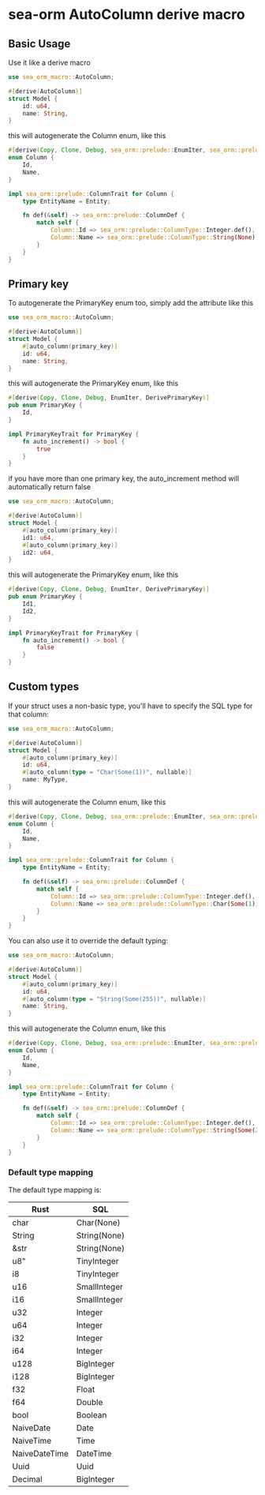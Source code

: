# sea-orm AutoColumn derive macro

## Basic Usage

Use it like a derive macro
```rust
use sea_orm_macro::AutoColumn;

#[derive(AutoColumn)]
struct Model {
    id: u64,
    name: String,
}
```
this will autogenerate the Column enum, like this
```rust
#[derive(Copy, Clone, Debug, sea_orm::prelude::EnumIter, sea_orm::prelude::DeriveColumn)]
enum Column {
    Id,
    Name,
}

impl sea_orm::prelude::ColumnTrait for Column {
    type EntityName = Entity;

    fn def(&self) -> sea_orm::prelude::ColumnDef {
        match self {
            Column::Id => sea_orm::prelude::ColumnType::Integer.def(),
            Column::Name => sea_orm::prelude::ColumnType::String(None).def(),
        }
    }
}
```

## Primary key

To autogenerate the PrimaryKey enum too, simply add the attribute like this
```rust
use sea_orm_macro::AutoColumn;

#[derive(AutoColumn)]
struct Model {
    #[auto_column(primary_key)]
    id: u64,
    name: String,
}
```
this will autogenerate the PrimaryKey enum, like this
```rust
#[derive(Copy, Clone, Debug, EnumIter, DerivePrimaryKey)]
pub enum PrimaryKey {
    Id,
}

impl PrimaryKeyTrait for PrimaryKey {
    fn auto_increment() -> bool {
        true
    }
}
```
if you have more than one primary key, the auto_increment method will automatically return false
```rust
use sea_orm_macro::AutoColumn;

#[derive(AutoColumn)]
struct Model {
    #[auto_column(primary_key)]
    id1: u64,
    #[auto_column(primary_key)]
    id2: u64,
}
```
this will autogenerate the PrimaryKey enum, like this
```rust
#[derive(Copy, Clone, Debug, EnumIter, DerivePrimaryKey)]
pub enum PrimaryKey {
    Id1,
    Id2,
}

impl PrimaryKeyTrait for PrimaryKey {
    fn auto_increment() -> bool {
        false
    }
}
```

## Custom types

If your struct uses a non-basic type, you'll have to specify the SQL type for that column:
```rust
use sea_orm_macro::AutoColumn;

#[derive(AutoColumn)]
struct Model {
    #[auto_column(primary_key)]
    id: u64,
    #[auto_column(type = "Char(Some(1))", nullable)]
    name: MyType,
}
```
this will autogenerate the Column enum, like this
```rust
#[derive(Copy, Clone, Debug, sea_orm::prelude::EnumIter, sea_orm::prelude::DeriveColumn)]
enum Column {
    Id,
    Name,
}

impl sea_orm::prelude::ColumnTrait for Column {
    type EntityName = Entity;

    fn def(&self) -> sea_orm::prelude::ColumnDef {
        match self {
            Column::Id => sea_orm::prelude::ColumnType::Integer.def(),
            Column::Name => sea_orm::prelude::ColumnType::Char(Some(1)).def(),
        }
    }
}
```

You can also use it to override the default typing:
```rust
use sea_orm_macro::AutoColumn;

#[derive(AutoColumn)]
struct Model {
    #[auto_column(primary_key)]
    id: u64,
    #[auto_column(type = "String(Some(255))", nullable)]
    name: String,
}
```
this will autogenerate the Column enum, like this
```rust
#[derive(Copy, Clone, Debug, sea_orm::prelude::EnumIter, sea_orm::prelude::DeriveColumn)]
enum Column {
    Id,
    Name,
}

impl sea_orm::prelude::ColumnTrait for Column {
    type EntityName = Entity;

    fn def(&self) -> sea_orm::prelude::ColumnDef {
        match self {
            Column::Id => sea_orm::prelude::ColumnType::Integer.def(),
            Column::Name => sea_orm::prelude::ColumnType::String(Some(255)).def(),
        }
    }
}
```

### Default type mapping

The default type mapping is:

| Rust | SQL |
|-----|-----|
| char | Char(None) |
| String | String(None) |
| &str | String(None) |
| u8" | TinyInteger |
| i8 | TinyInteger |
| u16 | SmallInteger |
| i16 | SmallInteger |
| u32 | Integer |
| u64 | Integer |
| i32 | Integer |
| i64 | Integer |
| u128 | BigInteger |
| i128 | BigInteger |
| f32 | Float |
| f64 | Double |
| bool | Boolean |
| NaiveDate | Date |
| NaiveTime | Time |
| NaiveDateTime | DateTime |
| Uuid | Uuid |
| Decimal | BigInteger |

